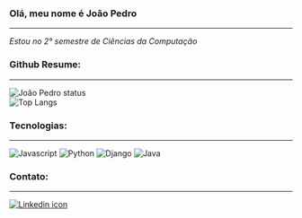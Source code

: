 ### Olá, meu nome é João Pedro
<hr>

*Estou no 2° semestre de Ciências da Computação*

### Github Resume:
<hr>

![João Pedro status](https://github-readme-stats.vercel.app/api?username=jpp09&show_icons=true&theme=radical)<br>
![Top Langs](https://github-readme-stats.vercel.app/api/top-langs/?username=jpp09&hide_progress=true)

### Tecnologias:
<hr>

![Javascript](https://img.shields.io/badge/JavaScript-F7DF1E?style=for-the-badge&logo=javascript&logoColor=black)
![Python](https://img.shields.io/badge/Python-14354C?style=for-the-badge&logo=python&logoColor=white)
![Django](https://img.shields.io/badge/Django-092E20?style=for-the-badge&logo=django&logoColor=white)
![Java](https://img.shields.io/badge/Java-ED8B00?style=for-the-badge&logo=openjdk&logoColor=white)

### Contato:
<hr>

[![Linkedin icon](https://img.shields.io/badge/LinkedIn-0077B5?style=for-the-badge&logo=linkedin&logoColor=white)](https://www.linkedin.com/in/joaopedroomartins/)
